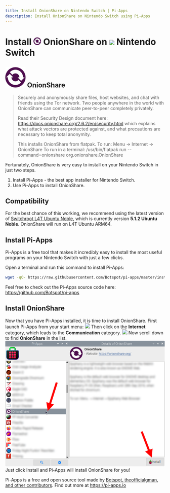 ```yaml
---
title: Install OnionShare on Nintendo Switch | Pi-Apps
description: Install OnionShare on Nintendo Switch using Pi-Apps
---
```

<div class="simple-install-content content">

# Install <img src="/img/app-icons/OnionShare/icon-64.png" height=24> OnionShare on <img src=/img/other-icons/switch-icon.svg height=24> Nintendo Switch

## <img src="/img/app-icons/OnionShare/icon-64.png"> OnionShare
> Securely and anonymously share files, host websites, and chat with friends using the Tor network.
> Two people anywhere in the world with OnionShare can communicate peer-to-peer completely privately.
> 
> Read their Security Design document here: https://docs.onionshare.org/2.6.2/en/security.html which explains what attack vectors are protected against, and what precautions are necessary to keep total anonymity.
> 
> This installs OnionShare from flatpak.
> To run: Menu -> Internet -> OnionShare
> To run in a terminal: /usr/bin/flatpak run --command=onionshare org.onionshare.OnionShare

Fortunately, OnionShare is very easy to install on your Nintendo Switch in just two steps.
1. Install Pi-Apps - the best app installer for Nintendo Switch.
2. Use Pi-Apps to install OnionShare.
</div>
<div class="simple-install-content content">

## Compatibility
For the best chance of this working, we recommend using the latest version of [Switchroot L4T Ubuntu Noble](https://wiki.switchroot.org/wiki/linux/l4t-ubuntu-noble-installation-guide), which is currently version **5.1.2 Ubuntu Noble**.
OnionShare will run on L4T Ubuntu ARM64.
</div>
<div class="simple-install-content content">

## Install Pi-Apps

Pi-Apps is a free tool that makes it incredibly easy to install the most useful programs on your Nintendo Switch with just a few clicks.

Open a terminal and run this command to install Pi-Apps:
```bash
wget -qO- https://raw.githubusercontent.com/Botspot/pi-apps/master/install | bash
```
Feel free to check out the Pi-Apps source code here: https://github.com/Botspot/pi-apps
</div>
<div class="simple-install-content content">

## Install OnionShare

Now that you have Pi-Apps installed, it is time to install OnionShare.
First launch Pi-Apps from your start menu:
<img src="/img/start-menu.png">
Then click on the <b>Internet</b> category, which leads to the <b>Communication</b> category.
<img src="/img/category-selections/Communication.png">
Now scroll down to find <b>OnionShare</b> in the list.
<img src="/img/app-icons/OnionShare/app-selection.png">
Just click Install and Pi-Apps will install OnionShare for you!
</div>
<div class="simple-install-content content">

Pi-Apps is a free and open source tool made by [Botspot, theofficialgman, and other contributors](/about/#contributors). Find out more at https://pi-apps.io
</div>
